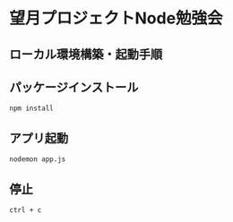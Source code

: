 望月プロジェクトNode勉強会
==========

## ローカル環境構築・起動手順


## パッケージインストール
```
npm install
```

## アプリ起動

```
nodemon app.js
```

## 停止
```
ctrl + c
```